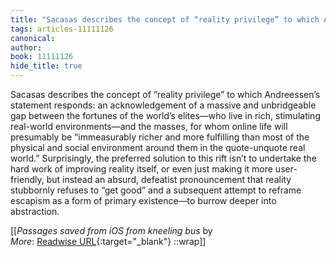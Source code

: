 ```yaml
---
title: "Sacasas describes the concept of “reality privilege” to which Andreessen’s ..."
tags: articles-11111126
canonical: 
author: 
book: 11111126
hide_title: true
---
```


Sacasas describes the concept of “reality privilege” to which Andreessen’s statement responds: an acknowledgement of a massive and unbridgeable gap between the fortunes of the world’s elites—who live in rich, stimulating real-world environments—and the masses, for whom online life will presumably be “immeasurably richer and more fulfilling than most of the physical and social environment around them in the quote-unquote real world.” Surprisingly, the preferred solution to this rift isn’t to undertake the hard work of improving reality itself, or even just making it more user-friendly, but instead an absurd, defeatist pronouncement that reality stubbornly refuses to “get good” and a subsequent attempt to reframe escapism as a form of primary existence—to burrow deeper into abstraction.


[[<cite>_Passages saved from iOS from kneeling bus_</cite> by  <br>
_More_: [Readwise URL](https://readwise.io/open/230954047){:target="_blank"}
::wrap]]